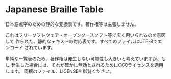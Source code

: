 Japanese Braille Table
======================

日本語点字のための静的な変換表です。著作権等は主張しません。

これはフリーソフトウェア・オープンソースソフト等で広く用いられるのを意図して
作られた、静的なテキストの対応表です。すべてのファイルはUTF-8でエンコード
されています。

単純な一覧表のため、著作権は発生しない可能性も大きいと考えていますが、もし
発生した場合には、それが確かに無効とされるためにCC0ライセンスを適用します。
同梱のファイル、LICENSEを御覧ください。
